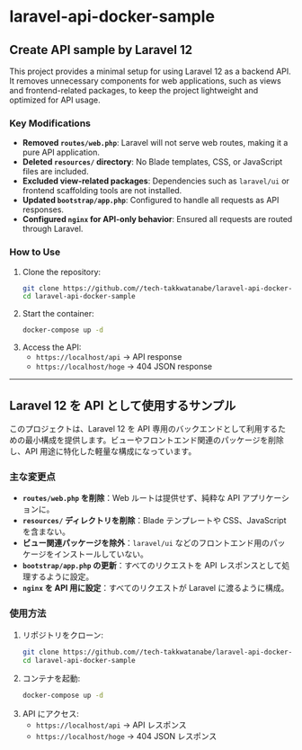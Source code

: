 # laravel-api-docker-sample

## Create API sample by Laravel 12

This project provides a minimal setup for using Laravel 12 as a backend API. It removes unnecessary components for web applications, such as views and frontend-related packages, to keep the project lightweight and optimized for API usage.

### Key Modifications
- **Removed `routes/web.php`**: Laravel will not serve web routes, making it a pure API application.
- **Deleted `resources/` directory**: No Blade templates, CSS, or JavaScript files are included.
- **Excluded view-related packages**: Dependencies such as `laravel/ui` or frontend scaffolding tools are not installed.
- **Updated `bootstrap/app.php`**: Configured to handle all requests as API responses.
- **Configured `nginx` for API-only behavior**: Ensured all requests are routed through Laravel.

### How to Use
1. Clone the repository:
   ```sh
   git clone https://github.com//tech-takkwatanabe/laravel-api-docker-sample.git
   cd laravel-api-docker-sample
   ```
2. Start the container:
   ```sh
   docker-compose up -d
   ```
3. Access the API:
   - `https://localhost/api` → API response
   - `https://localhost/hoge` → 404 JSON response

---

## Laravel 12 を API として使用するサンプル

このプロジェクトは、Laravel 12 を API 専用のバックエンドとして利用するための最小構成を提供します。ビューやフロントエンド関連のパッケージを削除し、API 用途に特化した軽量な構成になっています。

### 主な変更点
- **`routes/web.php` を削除**：Web ルートは提供せず、純粋な API アプリケーションに。
- **`resources/` ディレクトリを削除**：Blade テンプレートや CSS、JavaScript を含まない。
- **ビュー関連パッケージを除外**：`laravel/ui` などのフロントエンド用のパッケージをインストールしていない。
- **`bootstrap/app.php` の更新**：すべてのリクエストを API レスポンスとして処理するように設定。
- **`nginx` を API 用に設定**：すべてのリクエストが Laravel に渡るように構成。

### 使用方法
1. リポジトリをクローン:
   ```sh
   git clone https://github.com//tech-takkwatanabe/laravel-api-docker-sample.git
   cd laravel-api-docker-sample
   ```
2. コンテナを起動:
   ```sh
   docker-compose up -d
   ```
3. API にアクセス:
   - `https://localhost/api` → API レスポンス
   - `https://localhost/hoge` → 404 JSON レスポンス

